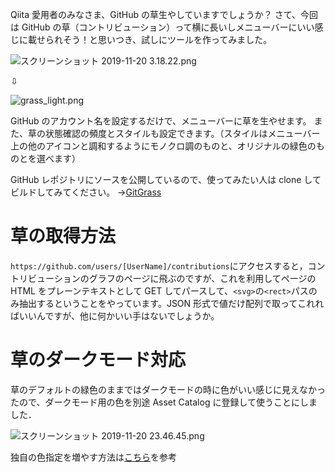 <!-- title:GitHubの草をMacのメニューバーで確認できるようにしてみた -->

Qiita 愛用者のみなさま、GitHub の草生やしていますでしょうか？
さて、今回は GitHub の草（コントリビューション）って横に長いしメニューバーにいい感じに載せられそう！と思いつき、試しにツールを作ってみました。

![スクリーンショット 2019-11-20 3.18.22.png](./images/article/0fd237e9-cbd2-f26a-73dd-c5912845de4f.png)

⇩

![grass_light.png](./images/article/d4819954-952a-248f-e881-7e8c32b9e571.png)

GitHub のアカウント名を設定するだけで、メニューバーに草を生やせます。
また、草の状態確認の頻度とスタイルも設定できます。（スタイルはメニューバー上の他のアイコンと調和するようにモノクロ調のものと、オリジナルの緑色のものとを選べます）

GitHub レポジトリにソースを公開しているので、使ってみたい人は clone してビルドしてみてください。
→[GitGrass](https://github.com/Kyome22/GitGrass)

# 草の取得方法

`https://github.com/users/[UserName]/contributions`にアクセスすると，コントリビューションのグラフのページに飛ぶのですが、これを利用してページの HTML をプレーンテキストとして GET してパースして、`<svg>`の`<rect>`パスのみ抽出するということをやっています。JSON 形式で値だけ配列で取ってこれればいいんですが、他に何かいい手はないでしょうか。

# 草のダークモード対応

草のデフォルトの緑色のままではダークモードの時に色がいい感じに見えなかったので、ダークモード用の色を別途 Asset Catalog に登録して使うことにしました．

![スクリーンショット 2019-11-20 23.46.45.png](./images/article/09e66d04-64f7-f085-a3cf-ce92386cb459.png)

独自の色指定を増やす方法は[こちら](https://qiita.com/Kyome/items/7010f309b6800a775b4f)を参考
